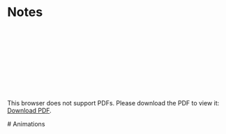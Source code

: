 # Notes
<object data="https://drive.google.com/file/d/1qNebKwUkfPuRS913a3ZbPnH-2UgRUI0F/view?usp=sharing" type="application/pdf" width="700px" height="700px">
    <embed src="https://drive.google.com/file/d/1qNebKwUkfPuRS913a3ZbPnH-2UgRUI0F/view?usp=sharing">
        <p>This browser does not support PDFs. Please download the PDF to view it: <a href="https://drive.google.com/file/d/1qNebKwUkfPuRS913a3ZbPnH-2UgRUI0F/view?usp=sharing">Download PDF</a>.</p>
    </embed>
</object>
# Animations